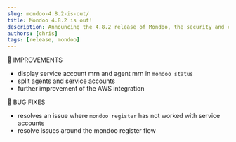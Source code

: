 ```yaml
---
slug: mondoo-4.8.2-is-out/
title: Mondoo 4.8.2 is out!
description: Announcing the 4.8.2 release of Mondoo, the security and compliance platform that prioritizes risks that matter most in your infrastructure.
authors: [chris]
tags: [release, mondoo]
---
```


🧹 IMPROVEMENTS

- display service account mrn and agent mrn in `mondoo status`
- split agents and service accounts
- further improvement of the AWS integration

:bug: BUG FIXES

- resolves an issue where `mondoo register` has not worked with service accounts
- resolve issues around the mondoo register flow
